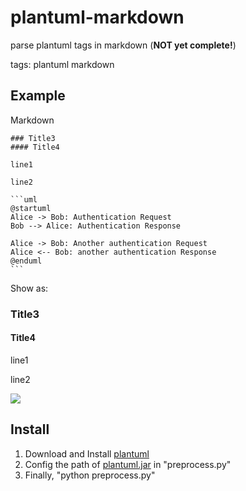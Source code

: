 # plantuml-markdown
parse plantuml tags in markdown (**NOT yet complete!**)

tags: plantuml markdown

## Example

Markdown

    ### Title3
	#### Title4
	
	line1
	
	line2
	
	```uml
	@startuml
	Alice -> Bob: Authentication Request
	Bob --> Alice: Authentication Response

	Alice -> Bob: Another authentication Request
	Alice <-- Bob: another authentication Response
	@enduml
	```

Show as:

### Title3

#### Title4

line1

line2

![](http://www.plantuml.com:80/plantuml/png/Syp9J4vLqBLJSCfFib9mB2t9ICqhoKnEBCdCprC8IYqiJIqkuGBAAUW2rJY256DHLLoGdrUSoiNbY6fONZvGNP528dP38OfjT7KXgXDngOOO3W00)

## Install	
1. Download and Install [plantuml](http://www.plantuml.com/)
2. Config the path of [plantuml.jar](http://sourceforge.net/projects/plantuml/files/plantuml.jar/download) in "preprocess.py"
3. Finally, "python preprocess.py"






